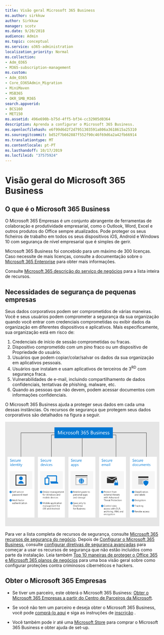 ```yaml
---
title: Visão geral Microsoft 365 Business
ms.author: sirkkuw
author: Sirkkuw
manager: scotv
ms.date: 9/20/2018
audience: Admin
ms.topic: conceptual
ms.service: o365-administration
localization_priority: Normal
ms.collection:
- Adm_O365
- M365-subscription-management
ms.custom:
- Adm_O365
- Core_O365Admin_Migration
- MiniMaven
- MSB365
- OKR_SMB_M365
search.appverid:
- BCS160
- MET150
ms.assetid: 496e690b-b75d-4ff5-bf34-cc32905d0364
description: Aprenda a configurar o Microsoft 365 Business.
ms.openlocfilehash: e6f99d6d2f2d7951303591a806a3618615a25310
ms.sourcegitcommit: bd52f7b662887f552f90c46f69d6a2a42fb66914
ms.translationtype: MT
ms.contentlocale: pt-PT
ms.lasthandoff: 10/17/2019
ms.locfileid: "37575924"
---
```

# <a name="overview-of-microsoft-365-business"></a>Visão geral do Microsoft 365 Business

## <a name="what-is-microsoft-365-business"></a>O que é o Microsoft 365 Business

O Microsoft 365 Empresas é um conjunto abrangente de ferramentas de colaboração e produtividade empresarial, como o Outlook, Word, Excel e outros produtos do Office sempre atualizados. Pode proteger os seus ficheiros de trabalho em todos os seus dispositivos iOS, Android e Windows 10 com segurança de nível empresarial que é simples de gerir.
  
Microsoft 365 Business foi concebido para um máximo de 300 licenças. Caso necessite de mais licenças, consulte a documentação sobre o [Microsoft 365 Enterprise](https://go.microsoft.com/fwlink/p/?linkid=860986) para obter mais informações.

Consulte [Microsoft 365 descrição do serviço de negócios](https://docs.microsoft.com/office365/servicedescriptions/microsoft-365-service-descriptions/microsoft-365-business-service-description) para a lista inteira de recursos.
  
## <a name="small-business-security-needs"></a>Necessidades de segurança de pequenas empresas

Seus dados corporativos podem ser comprometidos de várias maneiras. Você e seus usuários podem comprometer a segurança da sua organização quando você entrar com credenciais comprometidas ou exibir dados da organização em diferentes dispositivos e aplicativos. Mais especificamente, sua organização está em risco de:

1. Credenciais de início de sessão comprometidas ou fracas.
2. Dispositivo comprometido com um pino fraco ou um dispositivo de Propriedade do usuário.
3. Usuários que podem copiar/colar/salvar os dados da sua organização em aplicativos pessoais.
4. Usuários que instalam e usam aplicativos de terceiros de 3<sup>RD</sup> com segurança fraca.
5. Vulnerabilidades de e-mail, incluindo compartilhamento de dados confidenciais, tentativas de phishing, malware, etc.
6. Quando as pessoas que não devem, podem acessar documentos com informações confidenciais.

O Microsoft 365 Business ajuda a proteger seus dados em cada uma dessas instâncias. Os recursos de segurança que protegem seus dados corporativos são detalhados na figura a seguir.

![Uma figura que mostra como M365B protege o seu negócio.](media/m365businessvalueadd.png)

Para ver a lista completa de recursos de segurança, consulte [Microsoft 365 recursos de segurança do negócio](security-features.md). Depois de [Configurar o Microsoft 365 Business](set-up.md), consulte [configurar diretivas de segurança avançadas](set-up-advanced-security.md) para começar a usar os recursos de segurança que não estão incluídos como parte da instalação. Leia também [Top 10 maneiras de proteger o Office 365 e Microsoft 365 planos de negócios](https://docs.microsoft.com/office365/admin/security-and-compliance/secure-your-business-data) para uma boa visão geral sobre como configurar proteções contra criminosos cibernéticos e hackers.

## <a name="get-microsoft-365-business"></a>Obter o Microsoft 365 Empresas

- Se tiver um parceiro, este obterá o Microsoft 365 Business: [Obter o Microsoft 365 Empresas a partir do Centro de Parceiros da Microsoft](get-microsoft-365-business.md#get-microsoft-365-business-from-microsoft-partner-center).

- Se você não tem um parceiro e deseja obter o Microsoft 365 Business, você pode [comprá-lo aqui](https://www.microsoft.com/microsoft-365/business) e siga as instruções de [inscrição](sign-up.md) .

- Você também pode ir até uma [Microsoft Store](https://www.microsoft.com/en-us/store/locations/find-a-store?icid=en-us_UF_FAS) para comprar o Microsoft 365 Business e obter ajuda de set-up.
